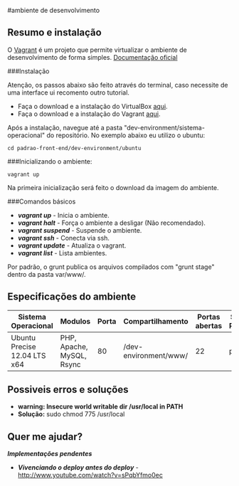 #ambiente de desenvolvimento

## Resumo e instalação

O [Vagrant](http://vagrantup.com/) é um projeto que permite virtualizar o ambiente de desenvolvimento de forma simples. 
[Documentação oficial](https://docs.vagrantup.com/v2/)


###Instalação

Atenção, os passos abaixo são feito através do terminal, caso necessite de uma interface ui recomento outro tutorial.

- Faça o download e a instalação do VirtualBox [aqui](http://virtualbox.org/wiki/Downloads).
- Faça o download e a instalação do Vagrant [aqui](https://www.vagrantup.com/downloads).

Após a instalação, navegue até a pasta "dev-environment/sistema-operacional" do repositório. No exemplo abaixo eu utilizo o ubuntu:

```
cd padrao-front-end/dev-environment/ubuntu
```


###Inicializando o ambiente:


```
vagrant up
```

Na primeira inicialização será feito o download da imagem do ambiente.


###Comandos básicos

- ***vagrant up*** 			- Inicia o ambiente.
- ***vagrant halt***		- Força o ambiente a desligar (Não recomendado).
- ***vagrant suspend***		- Suspende o ambiente.
- ***vagrant ssh***			- Conecta via ssh.
- ***vagrant update***	- Atualiza o vagrant.
- ***vagrant list***		- Lista ambientes.


Por padrão, o grunt publica os arquivos compilados com "grunt stage" dentro da pasta var/www/.


## Especificações do ambiente


Sistema Operacional|Modulos|Porta|Compartilhamento|Portas abertas|Senha Padrão|
--------|--------|--------|--------|--------|--------|
Ubuntu Precise 12.04 LTS x64|PHP, Apache, MySQL, Rsync|80|/dev-environment/www/|22|padrao|


## Possiveis erros e soluções

- **warning: Insecure world writable dir /usr/local in PATH**
- **Solução:** sudo chmod 775 /usr/local








## Quer me ajudar?

***Implementações pendentes***

- ***Vivenciando o deploy antes do deploy***	- http://www.youtube.com/watch?v=sPqbYfmo0ec